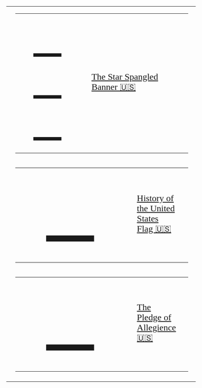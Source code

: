 <!-- START OF MAIN TABLE -->
<table><tr><td></td><td>

<table style="width:100%">
  <tr>
    <td style="width:30%;font-family:verdana;color:red;font-size:96px">
      <a href="../assets/pdf/ssb.pdf">📜 🎸 🎼</a>
    </td><td style="width:70%;font-family:verdana;color:red;font-size:64px">
      <font size="5" color="red"><a href="../assets/pdf/ssb.pdf">The Star Spangled Banner 🇺🇸</a>
    </td>
  </tr>
</table>
</td><td></td><tr><td></td><td>

<table style="width:100%">
  <tr>
    <td style="width:30%;font-family:verdana;color:red;font-size:164px">
      <a href="http://www.kofc.org/en/resources/service/council/1582_3_10.pdf">📜 </a>
    </td><td style="width:70%;font-family:verdana;color:red;font-size:64px">
      <font size="5" color="blue"><a href="http://www.kofc.org/en/resources/service/council/1582_3_10.pdf">History of the United States Flag 🇺🇸</a>
    </td>
  </tr>
</table>
</td><td></td><tr><td></td><td>

<table style="width:100%">
  <tr>
    <td style="width:30%;font-family:verdana;color:red;font-size:164px">
      <a href="http://www.kofc.org/en/resources/service/council/1582_3_10.pdf">📜 </a>
    </td><td style="width:70%;font-family:verdana;color:red;font-size:64px">
      <font size="5" color="blue"><a href="https://www.kofc.org/un/en/resources/communications/pledgeAllegiance.pdf">The Pledge of Allegience 🇺🇸</a>
    </td>
  </tr>
</table>
</td><td></td><tr><td></td><td>

</td><td></td></tr></table>
<!-- END OF MAIN TABLE -->
